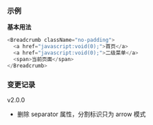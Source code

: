 ### 示例

**基本用法**

```js
<Breadcrumb className="no-padding">
  <a href="javascript:void(0);">首页</a>
  <a href="javascript:void(0);">二级菜单</a>
  <span>当前页面</span>
</Breadcrumb>
```

### 变更记录

v2.0.0

* 删除 separator 属性，分割标识只为 arrow 模式

